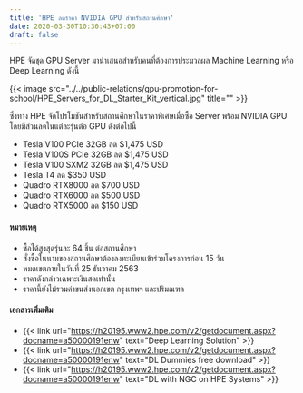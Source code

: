 ```yaml
---
title: 'HPE ลดราคา NVIDIA GPU สำหรับสถานศึกษา'
date: 2020-03-30T10:30:43+07:00
draft: false
---
```


HPE จัดชุด GPU Server มานำเสนอสำหรับคนที่ต้องการประมวลผล Machine Learning หรือ Deep Learning ดังนี้
<!--more--> 

{{< image src="../../public-relations/gpu-promotion-for-school/HPE_Servers_for_DL_Starter_Kit_vertical.jpg" title="" >}}

ซึ่งทาง HPE จัดโปรโมชันสำหรับสถานศึกษาในราคาพิเศษเมื่อซื้อ Server พร้อม NVIDIA GPU โดยมีส่วนลดในแต่ละรุ่นต่อ GPU ดังต่อไปนี้

- Tesla V100 PCIe 32GB ลด $1,475 USD
- Tesla V100S PCIe 32GB ลด $1,475 USD
- Tesla V100 SXM2 32GB ลด $1,475 USD
- Tesla T4 ลด $350 USD
- Quadro RTX8000 ลด $700 USD
- Quadro RTX6000 ลด $500 USD
- Quadro RTX5000 ลด $150 USD

#### หมายเหตุ

- ซื้อได้สูงสุดรุ่นละ 64 ชิ้น ต่อสถานศึกษา
- สั่งซื้อในนามของสถานศึกษาต้องลงทะเบียนเข้าร่วมโครงการก่อน 15 วัน
- หมดเขตภายในวันที่ 25 ธันวาคม 2563
- ราคาดังกล่าวเฉพาะเงินสดเท่านั้น
- ราคานี้ยังไม่รวมค่าขนส่งนอกเขต กรุงเทพฯ และปริมณฑล



#### เอกสารเพิ่มเติม 

- {{< link url="https://h20195.www2.hpe.com/v2/getdocument.aspx?docname=a50000191enw" text="Deep Learning Solution" >}}
- {{< link url="https://h20195.www2.hpe.com/v2/getdocument.aspx?docname=a50000191enw" text="DL Dummies free download" >}}
- {{< link url="https://h20195.www2.hpe.com/v2/getdocument.aspx?docname=a50000191enw" text="DL with NGC on HPE Systems" >}}

